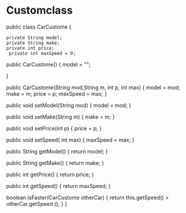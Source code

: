 # Customclass
public class CarCustome {
	
	private String model;
	private String make;
	private int price;
	 private int maxSpeed = 0;

public CarCustome()
{
	model = "";
	
	
}

public CarCustome(String mod,String m, int p, int max)
{
	model = mod;
	make = m;
	price = p;
	maxSpeed = max;
}

public void setModel(String mod)
{
	model = mod;
}

public void setMake(String m)
{
	make = m;
}

public void setPrice(int p)
{
	price = p;
}

public void setSpeed( int max)
{
	maxSpeed = max;
}

public String getModel()
{
	return model;
}

public String getMake()
{
	return make;
}

public int getPrice()
{
	return price;
}

public int getSpeed()
{
	return maxSpeed;
}

boolean isFaster(CarCustome otherCar)
{
	return this.getSpeed() > otherCar.getSpeed ();
}
}
